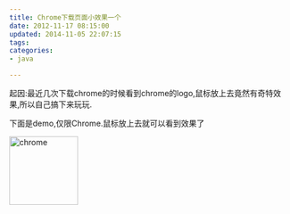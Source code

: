 ```yaml
---
title: Chrome下载页面小效果一个
date: 2012-11-17 08:15:00
updated: 2014-11-05 22:07:15
tags: 
categories: 
- java

---
```

起因:最近几次下载chrome的时候看到chrome的logo,鼠标放上去竟然有奇特效果,所以自己搞下来玩玩.

下面是demo,仅限Chrome.鼠标放上去就可以看到效果了


<!--more-->


<img id="logo" src="/usr/uploads/2012/11/17_01.png" alt="chrome" style="width: 123px;cursor: pointer;">
<script type="text/javascript">
	var _pro1 = 0,
		_logo = document.getElementById('logo');
	function demo(){
		_style = 'width: 123px;cursor: pointer;-webkit-mask: -webkit-gradient(radial, 17 17, ' + _pro1 + ', 17 17, ' + (_pro1 + 15) + ', from(rgb(0, 0, 0)), color-stop(0.5, rgba(0, 0, 0, 0.2)), to(rgb(0, 0, 0)));';
		_logo.setAttribute('style',_style);
		_pro1++;
		if (_pro1 < 123) {
			setTimeout(demo,15);
		}else{
			_pro1 = 0;
		}
	}
	_logo.addEventListener('mouseover',demo,false);
</script>